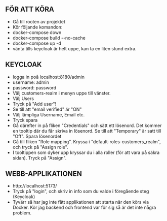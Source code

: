 ## FÖR ATT KÖRA
- Gå till rooten av projektet
- Kör följande komandon: 
- docker-compose down
- docker-compose build --no-cache
- docker-compose up -d
- vänta tills keycloak är helt uppe, kan ta en liten stund extra.

## KEYCLOAK
- logga in poå localhost:8180/admin
- username: admin
- password: password
- Välj customers-realm i menyn uppe till vänster. 
- Välj Users
- Tryck på "Add user"!
- Se till att "email verified" är "ON"
- Välj lämpliga Username, Email etc.
- Tryck spara
- Gå därefter in på fliken "Credentials" och sätt ett lösenord. Det kommer en tooltip där du får skriva in lösenord. Se till att "Temporary" är satt till "Off". Spara lösenordet
- Gå till fliken "Role mapping". Kryssa i "default-roles-customers_realm", och tryck på "Assign role".
- I tooltippen som dyker upp kryssar du i alla roller (för att vara på säkra sidan). Tryck på "Assign".

## WEBB-APPLIKATIONEN
- http://localhost:5173/
- Tryck på "login", och skriv in info som du valde i föregående steg (Keycloak)
- Tyvärr så har jag inte fått applikationen att starta när den körs via Docker. Kör jag backend och frontend var för sig så är det inte några problem.


